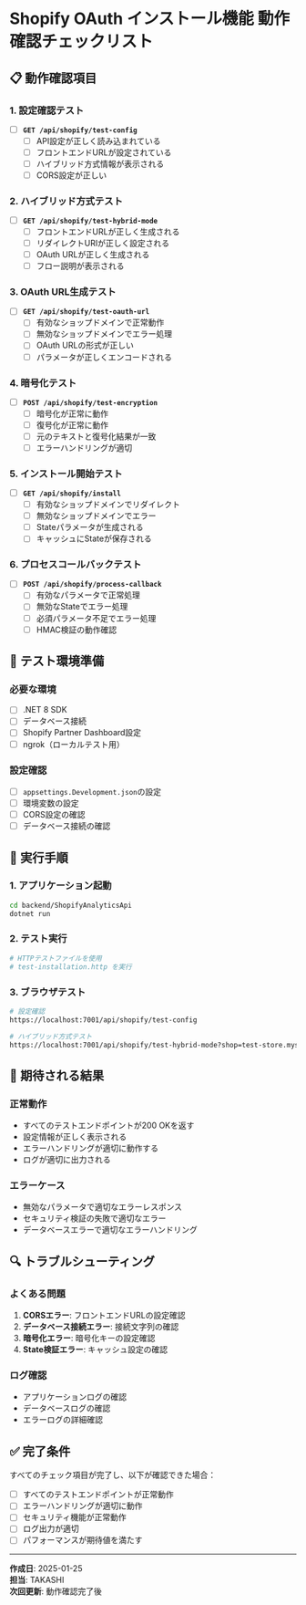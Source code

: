 # Shopify OAuth インストール機能 動作確認チェックリスト

## 📋 **動作確認項目**

### **1. 設定確認テスト**
- [ ] **`GET /api/shopify/test-config`**
  - [ ] API設定が正しく読み込まれている
  - [ ] フロントエンドURLが設定されている
  - [ ] ハイブリッド方式情報が表示される
  - [ ] CORS設定が正しい

### **2. ハイブリッド方式テスト**
- [ ] **`GET /api/shopify/test-hybrid-mode`**
  - [ ] フロントエンドURLが正しく生成される
  - [ ] リダイレクトURIが正しく設定される
  - [ ] OAuth URLが正しく生成される
  - [ ] フロー説明が表示される

### **3. OAuth URL生成テスト**
- [ ] **`GET /api/shopify/test-oauth-url`**
  - [ ] 有効なショップドメインで正常動作
  - [ ] 無効なショップドメインでエラー処理
  - [ ] OAuth URLの形式が正しい
  - [ ] パラメータが正しくエンコードされる

### **4. 暗号化テスト**
- [ ] **`POST /api/shopify/test-encryption`**
  - [ ] 暗号化が正常に動作
  - [ ] 復号化が正常に動作
  - [ ] 元のテキストと復号化結果が一致
  - [ ] エラーハンドリングが適切

### **5. インストール開始テスト**
- [ ] **`GET /api/shopify/install`**
  - [ ] 有効なショップドメインでリダイレクト
  - [ ] 無効なショップドメインでエラー
  - [ ] Stateパラメータが生成される
  - [ ] キャッシュにStateが保存される

### **6. プロセスコールバックテスト**
- [ ] **`POST /api/shopify/process-callback`**
  - [ ] 有効なパラメータで正常処理
  - [ ] 無効なStateでエラー処理
  - [ ] 必須パラメータ不足でエラー処理
  - [ ] HMAC検証の動作確認

## 🔧 **テスト環境準備**

### **必要な環境**
- [ ] .NET 8 SDK
- [ ] データベース接続
- [ ] Shopify Partner Dashboard設定
- [ ] ngrok（ローカルテスト用）

### **設定確認**
- [ ] `appsettings.Development.json`の設定
- [ ] 環境変数の設定
- [ ] CORS設定の確認
- [ ] データベース接続の確認

## 🚀 **実行手順**

### **1. アプリケーション起動**
```bash
cd backend/ShopifyAnalyticsApi
dotnet run
```

### **2. テスト実行**
```bash
# HTTPテストファイルを使用
# test-installation.http を実行
```

### **3. ブラウザテスト**
```bash
# 設定確認
https://localhost:7001/api/shopify/test-config

# ハイブリッド方式テスト
https://localhost:7001/api/shopify/test-hybrid-mode?shop=test-store.myshopify.com
```

## 📝 **期待される結果**

### **正常動作**
- すべてのテストエンドポイントが200 OKを返す
- 設定情報が正しく表示される
- エラーハンドリングが適切に動作する
- ログが適切に出力される

### **エラーケース**
- 無効なパラメータで適切なエラーレスポンス
- セキュリティ検証の失敗で適切なエラー
- データベースエラーで適切なエラーハンドリング

## 🔍 **トラブルシューティング**

### **よくある問題**
1. **CORSエラー**: フロントエンドURLの設定確認
2. **データベース接続エラー**: 接続文字列の確認
3. **暗号化エラー**: 暗号化キーの設定確認
4. **State検証エラー**: キャッシュ設定の確認

### **ログ確認**
- アプリケーションログの確認
- データベースログの確認
- エラーログの詳細確認

## ✅ **完了条件**

すべてのチェック項目が完了し、以下が確認できた場合：
- [ ] すべてのテストエンドポイントが正常動作
- [ ] エラーハンドリングが適切に動作
- [ ] セキュリティ機能が正常動作
- [ ] ログ出力が適切
- [ ] パフォーマンスが期待値を満たす

---

**作成日**: 2025-01-25  
**担当**: TAKASHI  
**次回更新**: 動作確認完了後 